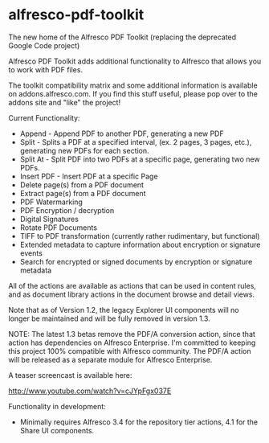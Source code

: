 alfresco-pdf-toolkit
====================

The new home of the Alfresco PDF Toolkit (replacing the deprecated Google Code project)

Alfresco PDF Toolkit adds additional functionality to Alfresco that allows you to work with PDF files.

The toolkit compatibility matrix and some additional information is available on addons.alfresco.com. If you find this stuff useful, please pop over to the addons site and "like" the project!

Current Functionality:

* Append - Append PDF to another PDF, generating a new PDF
* Split - Splits a PDF at a specified interval, (ex. 2 pages, 3 pages, etc.), generating new PDFs for each section.
* Split At - Split PDF into two PDFs at a specific page, generating two new PDFs.
* Insert PDF - Insert PDF at a specific Page
* Delete page(s) from a PDF document
* Extract page(s) from a PDF document
* PDF Watermarking
* PDF Encryption / decryption
* Digital Signatures
* Rotate PDF Documents
* TIFF to PDF transformation (currently rather rudimentary, but functional)
* Extended metadata to capture information about encryption or signature events
* Search for encrypted or signed documents by encryption or signature metadata


All of the actions are available as actions that can be used in content rules, and as document library actions in the document browse and detail views.

Note that as of Version 1.2, the legacy Explorer UI components will no longer be maintained and will be fully removed in version 1.3.

NOTE:  The latest 1.3 betas remove the PDF/A conversion action, since that action has dependencies on Alfresco Enterprise.  I'm committed to keeping this project 100% compatible with Alfresco community.  The PDF/A action will be released as a separate module for Alfresco Enterprise.

A teaser screencast is available here:

http://www.youtube.com/watch?v=cJYpFgx037E

Functionality in development:

* Minimally requires Alfresco 3.4 for the repository tier actions, 4.1 for the Share UI components.
